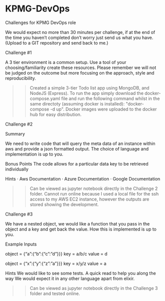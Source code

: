 # KPMG-DevOps
Challenges for KPMG DevOps role

We would expect no more than 30 minutes per challenge, if at the end of the time you haven’t completed don’t worry just send us what you have. (Upload to a GIT repository and send back to me.)

Challenge #1

A 3 tier environment is a common setup. Use a tool of your choosing/familiarity create these resources. Please remember we will not be judged on the outcome but more focusing on the approach, style and reproducibility.

>> Created a simple 3-tier Todo list app using MongoDB, and NodeJS (Express). To run the app simply download the docker-compose.yaml file and run the following command whilst in the same directoty (assuming docker is installed): "docker-compose -d up". Docker images were uploaded to the docker hub for easy distribution.

Challenge #2

Summary

We need to write code that will query the meta data of an instance within aws and provide a json formatted output. The choice of language and implementation is up to you.

Bonus Points
The code allows for a particular data key to be retrieved individually

Hints
·       Aws Documentation
·       Azure Documentation
·       Google Documentation

>>Can be viewed as jupyter notebook directly in the Challenge 2 folder. Cannot run online because I used a local file for the ssh access to my AWS EC2 instance, however the outputs are stored showing the development. 

Challenge #3

We have a nested object, we would like a function that you pass in the object and a key and get back the value. How this is implemented is up to you.

Example Inputs

object = {“a”:{“b”:{“c”:”d”}}}
key = a/b/c
value = d

object = {“x”:{“y”:{“z”:”a”}}}
key = x/y/z
value = a

Hints
We would like to see some tests. A quick read to help you along the way
We would expect it in any other language apart from elixir.

>>Can be viewed as jupyter notebook directly in the Challenge 3 folder and tested online.
